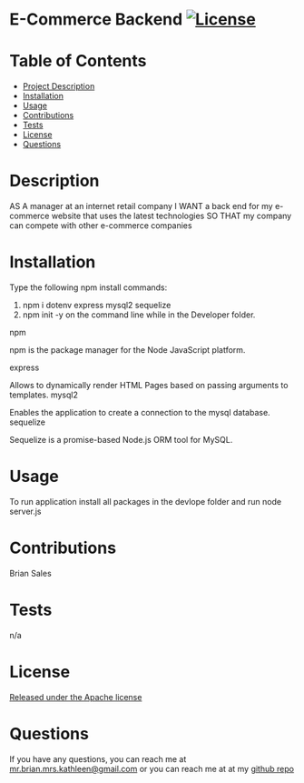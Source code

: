 # E-Commerce Backend [![License](https://img.shields.io/static/v1?label=License&message=Apache&color=blue)](https://opensource.org/licenses/Apache-2.0)

  # Table of Contents
  * [Project Description](#description)
  * [Installation](#installation)
  * [Usage](#usage)
  * [Contributions](#contributions)
  * [Tests](#tests)
  * [License](#license)
  * [Questions](#questions)
  
  # Description
 AS A manager at an internet retail company
I WANT a back end for my e-commerce website that uses the latest technologies
SO THAT my company can compete with other e-commerce companies

  # Installation
  Type the following npm install commands:

1. npm i dotenv express mysql2 sequelize
2. npm init -y
on the command line while in the Developer folder.

npm

npm is the package manager for the Node JavaScript platform.

express

Allows to dynamically render HTML Pages based on passing arguments to templates.
mysql2

Enables the application to create a connection to the mysql database.
sequelize

Sequelize is a promise-based Node.js ORM tool for MySQL.

  # Usage
  To run application install all packages in the devlope folder and run node server.js

  # Contributions
  Brian Sales

  # Tests
  n/a

  # License
  [Released under the Apache license](https://opensource.org/licenses/Apache-2.0)

  # Questions
  If you have any questions, you can reach me at [mr.brian.mrs.kathleen@gmail.com](mr.brian.mrs.kathleen@gmail.com)
  or you can reach me at at my [github repo](https://github.com/BrianSales)




